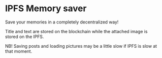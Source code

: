 # IPFS Memory saver

Save your memories in a completely decentralized way!

Title and text are stored on the blockchain while the attached image is stored on the IPFS.

NB! Saving posts and loading pictures may be a little slow if IPFS is slow at that moment.